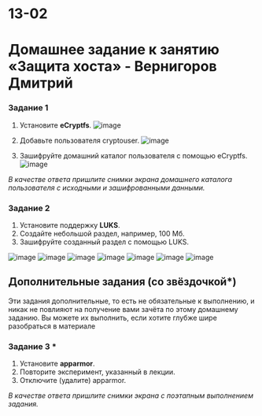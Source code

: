 # 13-02
# Домашнее задание к занятию  «Защита хоста» - Вернигоров Дмитрий


### Задание 1

1. Установите **eCryptfs**.
![image](https://github.com/Wernigerode23/13-02/assets/153208339/ae6d322b-95ca-49f9-b583-cd8662e8c5f3)

   
3. Добавьте пользователя cryptouser.
   ![image](https://github.com/Wernigerode23/13-02/assets/153208339/d00f895d-492e-4e69-b1ce-677a2a63b41a)

5. Зашифруйте домашний каталог пользователя с помощью eCryptfs.
![image](https://github.com/Wernigerode23/13-02/assets/153208339/0f4b09ed-5f26-41e0-bb45-fa1aea2a7598)


*В качестве ответа  пришлите снимки экрана домашнего каталога пользователя с исходными и зашифрованными данными.*  

### Задание 2

1. Установите поддержку **LUKS**.
2. Создайте небольшой раздел, например, 100 Мб.
3. Зашифруйте созданный раздел с помощью LUKS.

![image](https://github.com/Wernigerode23/13-02/assets/153208339/3d7f656e-3cc7-4fa7-8107-b542f017ad5e)
![image](https://github.com/Wernigerode23/13-02/assets/153208339/db7b30af-648a-4be7-a3b9-12c270045aab)
![image](https://github.com/Wernigerode23/13-02/assets/153208339/e03ee788-bd22-4a15-b818-646a34c05e05)
![image](https://github.com/Wernigerode23/13-02/assets/153208339/e7b8b0d1-73f4-4dd7-83b1-0235314896bd)
![image](https://github.com/Wernigerode23/13-02/assets/153208339/ced94169-7b53-419c-a9ff-48dfbadc884c)
![image](https://github.com/Wernigerode23/13-02/assets/153208339/1a3a052a-77c8-4583-bc7e-2a16d9ee78f7)
![image](https://github.com/Wernigerode23/13-02/assets/153208339/a7cc71c3-37a3-4f83-a1f0-458791cb5a94)









## Дополнительные задания (со звёздочкой*)

Эти задания дополнительные, то есть не обязательные к выполнению, и никак не повлияют на получение вами зачёта по этому домашнему заданию. Вы можете их выполнить, если хотите глубже шире разобраться в материале

### Задание 3 *

1. Установите **apparmor**.
2. Повторите эксперимент, указанный в лекции.
3. Отключите (удалите) apparmor.


*В качестве ответа пришлите снимки экрана с поэтапным выполнением задания.*

